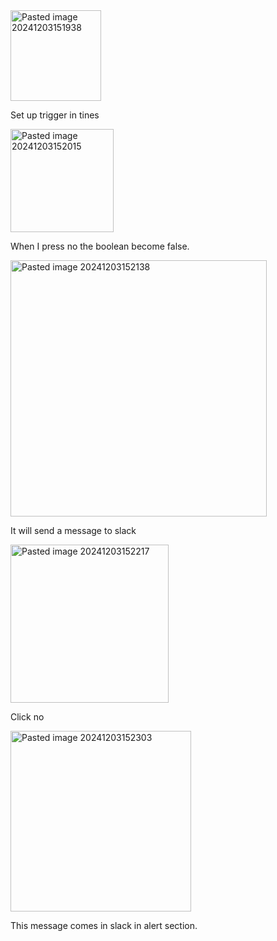 
<img width="145" alt="Pasted image 20241203151938" src="https://github.com/user-attachments/assets/578f92ee-a55b-4a3a-8ba2-a0e1f19efdc2">

Set up trigger in tines

<img width="165" alt="Pasted image 20241203152015" src="https://github.com/user-attachments/assets/0291a71b-0f94-4b7b-b0d4-7cca925053a2">

When I press no the boolean become false.

<img width="410" alt="Pasted image 20241203152138" src="https://github.com/user-attachments/assets/cb2d78f1-db48-4354-9935-2451bd51bb69">

It will send a message to slack

<img width="253" alt="Pasted image 20241203152217" src="https://github.com/user-attachments/assets/9783a258-aefc-4f77-9e1c-c7ebbd2ffcdb">

Click no

<img width="289" alt="Pasted image 20241203152303" src="https://github.com/user-attachments/assets/9327ade1-275b-4355-8841-5d9e096d82d5">

This message comes in slack in alert section.

